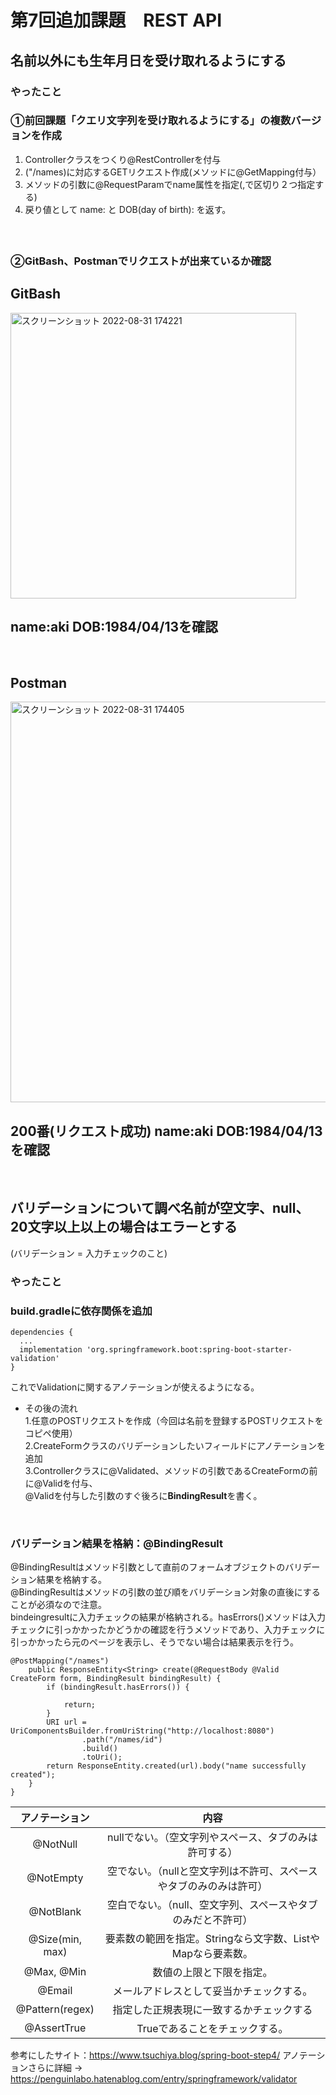 # 第7回追加課題　REST API  
## 名前以外にも生年月日を受け取れるようにする  
### やったこと  
### ①前回課題「クエリ文字列を受け取れるようにする」の複数バージョンを作成    
1. Controllerクラスをつくり@RestControllerを付与  
2. ("/names)に対応するGETリクエスト作成(メソッドに@GetMapping付与）
3. メソッドの引数に@RequestParamでname属性を指定(,で区切り２つ指定する)  
4. 戻り値として name: と DOB(day of birth): を返す。  
<br>　
### ②GitBash、Postmanでリクエストが出来ているか確認  
## GitBash  
<img width="457" alt="スクリーンショット 2022-08-31 174221" src="https://user-images.githubusercontent.com/107123973/187672304-82843fb1-817e-4b01-af37-d77951b889fd.png">  

## name:aki DOB:1984/04/13を確認  
<br>  

## Postman  
<img width="641" alt="スクリーンショット 2022-08-31 174405" src="https://user-images.githubusercontent.com/107123973/187672384-3fe8d555-93b5-4281-af33-d8e42f7280e7.png">  

## 200番(リクエスト成功) name:aki DOB:1984/04/13を確認  
<br>

## バリデーションについて調べ名前が空文字、null、20文字以上以上の場合はエラーとする  
(バリデーション = 入力チェックのこと)  

### やったこと  
### build.gradleに依存関係を追加
```
dependencies {
  ...
  implementation 'org.springframework.boot:spring-boot-starter-validation'
} 
```    
これでValidationに関するアノテーションが使えるようになる。  

- その後の流れ  
1.任意のPOSTリクエストを作成（今回は名前を登録するPOSTリクエストをコピペ使用）  
2.CreateFormクラスのバリデーションしたいフィールドにアノテーションを追加  
3.Controllerクラスに@Validated、メソッドの引数であるCreateFormの前に@Validを付与、  
@Validを付与した引数のすぐ後ろに**BindingResult**を書く。  

<br>  

### バリデーション結果を格納：@BindingResult    
@BindingResultはメソッド引数として直前のフォームオブジェクトのバリデーション結果を格納する。  
@BindingResultはメソッドの引数の並び順をバリデーション対象の直後にすることが必須なので注意。  
bindeingresultに入力チェックの結果が格納される。hasErrors()メソッドは入力チェックに引っかかったかどうかの確認を行うメソッドであり、入力チェックに引っかかったら元のページを表示し、そうでない場合は結果表示を行う。

```
@PostMapping("/names")
    public ResponseEntity<String> create(@RequestBody @Valid CreateForm form, BindingResult bindingResult) {
        if (bindingResult.hasErrors()) {

            return;
        }
        URI url = UriComponentsBuilder.fromUriString("http://localhost:8080")
                .path("/names/id")
                .build()
                .toUri();
        return ResponseEntity.created(url).body("name successfully created");
    }
}
```


|アノテーション|内容|  
|:---:|:---:|  
|@NotNull|nullでない。（空文字列やスペース、タブのみは許可する）|  
|@NotEmpty|空でない。（nullと空文字列は不許可、スペースやタブのみのみは許可）|  
|@NotBlank|空白でない。（null、空文字列、スペースやタブのみだと不許可）|  
|@Size(min, max)	|要素数の範囲を指定。Stringなら文字数、ListやMapなら要素数。|  
|@Max, @Min|数値の上限と下限を指定。|  
|@Email|メールアドレスとして妥当かチェックする。|  
|@Pattern(regex)	|指定した正規表現に一致するかチェックする|  
|@AssertTrue|Trueであることをチェックする。|   

参考にしたサイト：https://www.tsuchiya.blog/spring-boot-step4/
アノテーションさらに詳細 → https://penguinlabo.hatenablog.com/entry/springframework/validator





